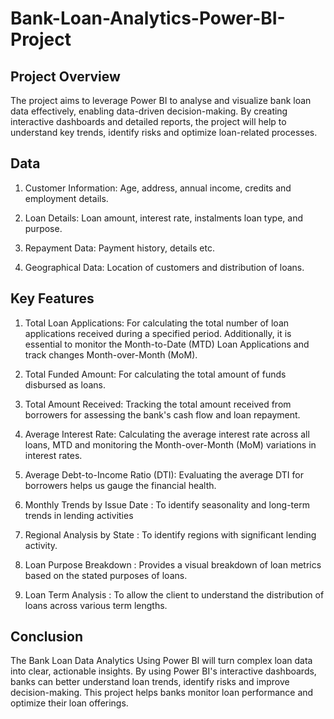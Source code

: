# Bank-Loan-Analytics-Power-BI-Project

## Project Overview

The project aims to leverage Power BI to analyse and visualize bank loan data effectively, enabling data-driven decision-making. By creating interactive dashboards and detailed reports, the project will help to understand key trends, identify risks and optimize loan-related processes.

## Data

1.	Customer Information: Age, address, annual income, credits and employment details.
   
2.	Loan Details: Loan amount, interest rate, instalments loan type, and purpose.
   
3.	Repayment Data: Payment history, details etc.
   
4.	Geographical Data: Location of customers and distribution of loans.

## Key Features

1.	Total Loan Applications: For calculating the total number of loan applications received during a specified period. Additionally, it is essential to monitor the Month-to-Date (MTD) Loan Applications and track changes Month-over-Month (MoM).
   
2.	Total Funded Amount: For calculating the total amount of funds disbursed as loans.
   
3.	Total Amount Received: Tracking the total amount received from borrowers for assessing the bank's cash flow and loan repayment.
   
4.	Average Interest Rate: Calculating the average interest rate across all loans, MTD and monitoring the Month-over-Month (MoM) variations in interest rates.
   
5.	Average Debt-to-Income Ratio (DTI): Evaluating the average DTI for borrowers helps us gauge the financial health. 

6.	Monthly Trends by Issue Date :  To identify seasonality and long-term trends in lending activities
   
7.	Regional Analysis by State : To identify regions with significant lending activity.
   
8.	Loan Purpose Breakdown : Provides a visual breakdown of loan metrics based on the stated purposes of loans.
   
9.	Loan Term Analysis : To allow the client to understand the distribution of loans across various term lengths.


## Conclusion

The Bank Loan Data Analytics Using Power BI will turn complex loan data into clear, actionable insights. By using Power BI's interactive dashboards, banks can better understand loan trends, identify risks and improve decision-making. This project helps banks monitor loan performance and optimize their loan offerings. 
